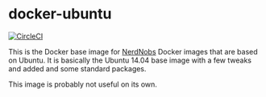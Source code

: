 # docker-ubuntu

[![CircleCI](https://circleci.com/gh/nerdnobs/docker-ubuntu.svg?style=shield)](https://circleci.com/gh/nerdnobs/docker-ubuntu)

This is the Docker base image for [NerdNobs](www.nerdnobs.com) Docker images that are based on Ubuntu.
  It is basically the Ubuntu 14.04 base image with a few tweaks and added and some standard packages.

This image is probably not useful on its own.

